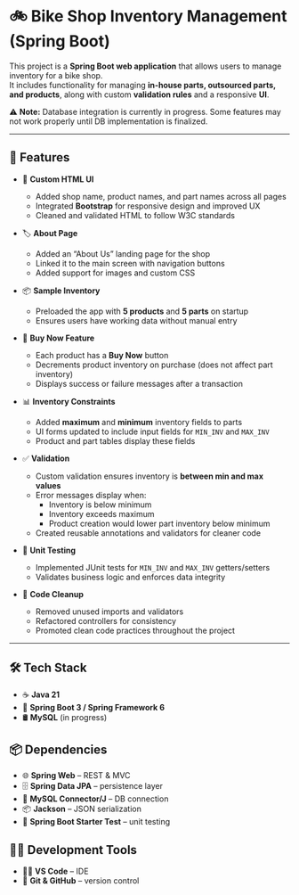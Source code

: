 # 🚲 Bike Shop Inventory Management (Spring Boot)

This project is a **Spring Boot web application** that allows users to manage inventory for a bike shop.  
It includes functionality for managing **in-house parts, outsourced parts, and products**, along with custom **validation rules** and a responsive **UI**.  

⚠️ **Note:** Database integration is currently in progress. Some features may not work properly until DB implementation is finalized.  

---

## 🌟 Features

- 🎨 **Custom HTML UI**
  - Added shop name, product names, and part names across all pages  
  - Integrated **Bootstrap** for responsive design and improved UX  
  - Cleaned and validated HTML to follow W3C standards  

- 🏷️ **About Page**
  - Added an “About Us” landing page for the shop  
  - Linked it to the main screen with navigation buttons  
  - Added support for images and custom CSS  

- 📦 **Sample Inventory**
  - Preloaded the app with **5 products** and **5 parts** on startup  
  - Ensures users have working data without manual entry  

- 🛒 **Buy Now Feature**
  - Each product has a **Buy Now** button  
  - Decrements product inventory on purchase (does not affect part inventory)  
  - Displays success or failure messages after a transaction  

- 📊 **Inventory Constraints**
  - Added **maximum** and **minimum** inventory fields to parts  
  - UI forms updated to include input fields for `MIN_INV` and `MAX_INV`  
  - Product and part tables display these fields  

- ✅ **Validation**
  - Custom validation ensures inventory is **between min and max values**  
  - Error messages display when:  
    - Inventory is below minimum  
    - Inventory exceeds maximum  
    - Product creation would lower part inventory below minimum  
  - Created reusable annotations and validators for cleaner code  

- 🧪 **Unit Testing**
  - Implemented JUnit tests for `MIN_INV` and `MAX_INV` getters/setters  
  - Validates business logic and enforces data integrity  

- 🧹 **Code Cleanup**
  - Removed unused imports and validators  
  - Refactored controllers for consistency  
  - Promoted clean code practices throughout the project  

---

## 🛠️ Tech Stack
- ☕ **Java 21**  
- 🌱 **Spring Boot 3 / Spring Framework 6**  
- 🛢️ **MySQL** (in progress)  

## 📦 Dependencies
- 🌐 **Spring Web** – REST & MVC  
- 🗄️ **Spring Data JPA** – persistence layer  
- 🔗 **MySQL Connector/J** – DB connection  
- 📦 **Jackson** – JSON serialization  
- 🧪 **Spring Boot Starter Test** – unit testing  

## 👨‍💻 Development Tools
- 🧑‍💻 **VS Code** – IDE  
- 🔗 **Git & GitHub** – version control  
